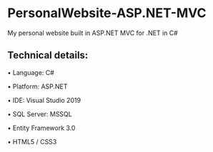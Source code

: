 # PersonalWebsite-ASP.NET-MVC

My personal website built in ASP.NET MVC for .NET  in C#

## Technical details:
 
  • Language: C#

  • Platform: ASP.NET 

  • IDE: Visual Studio 2019

  • SQL Server: MSSQL

  • Entity Framework 3.0

  • HTML5 / CSS3
